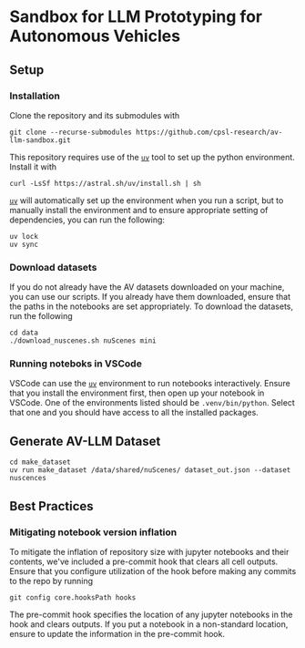 # Sandbox for LLM Prototyping for Autonomous Vehicles

## Setup

### Installation

Clone the repository and its submodules with

```
git clone --recurse-submodules https://github.com/cpsl-research/av-llm-sandbox.git
```

This repository requires use of the [`uv`][uv] tool to set up the python environment. Install it with

```
curl -LsSf https://astral.sh/uv/install.sh | sh
```

[`uv`][uv] will automatically set up the environment when you run a script, but to manually install the environment and to ensure appropriate setting of dependencies, you can run the following:

```
uv lock
uv sync
```

### Download datasets

If you do not already have the AV datasets downloaded on your machine, you can use our scripts. If you already have them downloaded, ensure that the paths in the notebooks are set appropriately. To download the datasets, run the following

```
cd data
./download_nuscenes.sh nuScenes mini
```

### Running noteboks in VSCode

VSCode can use the [`uv`][uv] environment to run notebooks interactively. Ensure that you install the environment first, then open up your notebook in VSCode. One of the environments listed should be `.venv/bin/python`. Select that one and you should have access to all the installed packages.


## Generate AV-LLM Dataset

```
cd make_dataset
uv run make_dataset /data/shared/nuScenes/ dataset_out.json --dataset nuscences
```


## Best Practices

### Mitigating notebook version inflation

To mitigate the inflation of repository size with jupyter notebooks and their contents, we've included a pre-commit hook that clears all cell outputs. Ensure that you configure utilization of the hook before making any commits to the repo by running

```
git config core.hooksPath hooks
```

The pre-commit hook specifies the location of any jupyter notebooks in the hook and clears outputs. If you put a notebook in a non-standard location, ensure to update the information in the pre-commit hook.


[uv]: https://docs.astral.sh/uv